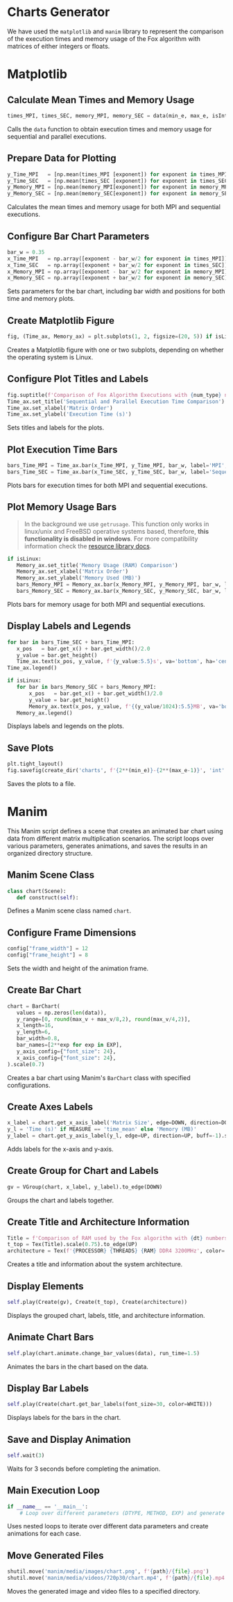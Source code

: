 # Charts Generator

<!-- toc -->

We have used the `matplotlib` and `manim` library to represent the comparison of the execution times and memory usage of the Fox algorithm with matrices of either integers or floats.

# Matplotlib

## Calculate Mean Times and Memory Usage

```python
times_MPI, times_SEC, memory_MPI, memory_SEC = data(min_e, max_e, isInt=isInt)
```
Calls the `data` function to obtain execution times and memory usage for sequential and parallel executions.

## Prepare Data for Plotting

```python
y_Time_MPI   = [np.mean(times_MPI [exponent]) for exponent in times_MPI ]
y_Time_SEC   = [np.mean(times_SEC [exponent]) for exponent in times_SEC ]
y_Memory_MPI = [np.mean(memory_MPI[exponent]) for exponent in memory_MPI]
y_Memory_SEC = [np.mean(memory_SEC[exponent]) for exponent in memory_SEC]
```
Calculates the mean times and memory usage for both MPI and sequential executions.

## Configure Bar Chart Parameters

```python
bar_w = 0.35
x_Time_MPI   = np.array([exponent - bar_w/2 for exponent in times_MPI])
x_Time_SEC   = np.array([exponent + bar_w/2 for exponent in times_SEC])
x_Memory_MPI = np.array([exponent - bar_w/2 for exponent in memory_MPI])
x_Memory_SEC = np.array([exponent + bar_w/2 for exponent in memory_SEC])
```
Sets parameters for the bar chart, including bar width and positions for both time and memory plots.

## Create Matplotlib Figure

```python
fig, (Time_ax, Memory_ax) = plt.subplots(1, 2, figsize=(20, 5)) if isLinux else plt.subplots(1, 1, figsize=(10, 5))
```
Creates a Matplotlib figure with one or two subplots, depending on whether the operating system is Linux.

## Configure Plot Titles and Labels

```python
fig.suptitle(f'Comparison of Fox Algorithm Executions with {num_type} numbers.\n{PROCESSOR} - {nthreads} Threads - {RAM}GB')
Time_ax.set_title('Sequential and Parallel Execution Time Comparison')
Time_ax.set_xlabel('Matrix Order')
Time_ax.set_ylabel('Execution Time (s)')
```
Sets titles and labels for the plots.

## Plot Execution Time Bars

```python
bars_Time_MPI = Time_ax.bar(x_Time_MPI, y_Time_MPI, bar_w, label='MPI', color='#EA75FA')
bars_Time_SEC = Time_ax.bar(x_Time_SEC, y_Time_SEC, bar_w, label='Sequential', color='#4590FA')
```
Plots bars for execution times for both MPI and sequential executions.

## Plot Memory Usage Bars

> In the background we use `getrusage`. This function only works in linux/unix and FreeBSD operative systems based, therefore, **this functionality is disabled in windows**. For more compatibility information check the [resource library docs](https://docs.python.org/3/library/resource.html).

```python
if isLinux:
   Memory_ax.set_title('Memory Usage (RAM) Comparison')
   Memory_ax.set_xlabel('Matrix Order')
   Memory_ax.set_ylabel('Memory Used (MB)')
   bars_Memory_MPI = Memory_ax.bar(x_Memory_MPI, y_Memory_MPI, bar_w, label='MPI', color='#EA75FA')
   bars_Memory_SEC = Memory_ax.bar(x_Memory_SEC, y_Memory_SEC, bar_w, label='Sequential', color='#4590FA')
```
Plots bars for memory usage for both MPI and sequential executions.

## Display Labels and Legends

```python
for bar in bars_Time_SEC + bars_Time_MPI:
   x_pos   = bar.get_x() + bar.get_width()/2.0
   y_value = bar.get_height()
   Time_ax.text(x_pos, y_value, f'{y_value:5.5}s', va='bottom', ha='center')
Time_ax.legend()

if isLinux:
   for bar in bars_Memory_SEC + bars_Memory_MPI:
       x_pos   = bar.get_x() + bar.get_width()/2.0
       y_value = bar.get_height()
       Memory_ax.text(x_pos, y_value, f'{(y_value/1024):5.5}MB', va='bottom', ha='center')
   Memory_ax.legend()
```

Displays labels and legends on the plots.

## Save Plots

```python
plt.tight_layout()
fig.savefig(create_dir('charts', f'{2**(min_e)}-{2**(max_e-1)}', 'int' if isInt else 'float'))
```
Saves the plots to a file.

# Manim

This Manim script defines a scene that creates an animated bar chart using data from different matrix multiplication scenarios. The script loops over various parameters, generates animations, and saves the results in an organized directory structure.

## Manim Scene Class

```python
class chart(Scene):
   def construct(self):
```
Defines a Manim scene class named `chart`.

## Configure Frame Dimensions

```python
config["frame_width"] = 12
config["frame_height"] = 8
```
Sets the width and height of the animation frame.

## Create Bar Chart

```python
chart = BarChart(
   values = np.zeros(len(data)),
   y_range=[0, round(max_v + max_v/8,2), round(max_v/4,2)],
   x_length=16,
   y_length=6,
   bar_width=0.8,
   bar_names=[2**exp for exp in EXP],
   y_axis_config={"font_size": 24},
   x_axis_config={"font_size": 24},
).scale(0.7)
```
Creates a bar chart using Manim's `BarChart` class with specified configurations.

## Create Axes Labels

```python
x_label = chart.get_x_axis_label('Matrix Size', edge=DOWN, direction=DOWN, buff=0.05).scale(0.6)
y_l = 'Time (s)' if MEASURE == 'time_mean' else 'Memory (MB)'
y_label = chart.get_y_axis_label(y_l, edge=UP, direction=UP, buff=-1).scale(0.6).rotate(PI/2).next_to(chart, LEFT)
```
Adds labels for the x-axis and y-axis.

## Create Group for Chart and Labels

```python
gv = VGroup(chart, x_label, y_label).to_edge(DOWN)
```
Groups the chart and labels together.

## Create Title and Architecture Information

```python
Title = f'Comparison of RAM used by the Fox algorithm with {dt} numbers using the {meth} method' if MEASURE == 'memory_mean' else f'Comparison of execution time of the Fox algorithm with {dt} numbers using the {meth} method'
t_top = Tex(Title).scale(0.75).to_edge(UP)
architecture = Tex(f'{PROCESSOR} {THREADS} {RAM} DDR4 3200MHz', color='purple_a').scale(0.6).next_to(t_top, DOWN)
```
Creates a title and information about the system architecture.

## Display Elements

```python
self.play(Create(gv), Create(t_top), Create(architecture))
```
Displays the grouped chart, labels, title, and architecture information.

## Animate Chart Bars
```python
self.play(chart.animate.change_bar_values(data), run_time=1.5)
```
Animates the bars in the chart based on the data.

## Display Bar Labels

```python
self.play(Create(chart.get_bar_labels(font_size=30, color=WHITE)))
```
Displays labels for the bars in the chart.

## Save and Display Animation

```python
self.wait(3)
```
Waits for 3 seconds before completing the animation.

## Main Execution Loop

```python
if __name__ == '__main__':
    # Loop over different parameters (DTYPE, METHOD, EXP) and generate animations for each case.
```

Uses nested loops to iterate over different data parameters and create animations for each case.

## Move Generated Files

```python
shutil.move('manim/media/images/chart.png', f'{path}/{file}.png')
shutil.move('manim/media/videos/720p30/chart.mp4', f'{path}/{file}.mp4')
```
Moves the generated image and video files to a specified directory.

